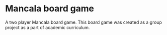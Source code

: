 # Mancala board game
A two player Mancala board game. This board game was created as a group project as a part of academic curriculum.
